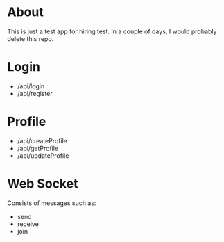 # About
This is just a test app for hiring test. In a couple of days, I would probably delete this repo.

# Login
* /api/login
* /api/register

# Profile
* /api/createProfile
* /api/getProfile
* /api/updateProfile

# Web Socket
Consists of messages such as:
* send
* receive
* join
